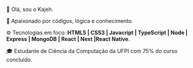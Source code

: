 👋 Olá, sou o Kajeh.

📖 Apaixonado por códigos, lógica e conhecimento.

⚙️ Tecnologias em foco: **HTML5 | CSS3 | Javacript | TypeScript | Node | Express | MongoDB | React | Next |React Native**.

🎓 Estudante de Ciência da Computação da UFPI com 75% do curso concluído.

<!---
k4jeh/k4jeh is a ✨ special ✨ repository because its `README.md` (this file) appears on your GitHub profile.
You can click the Preview link to take a look at your changes.
--->
